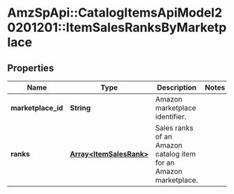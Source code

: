 # AmzSpApi::CatalogItemsApiModel20201201::ItemSalesRanksByMarketplace

## Properties
Name | Type | Description | Notes
------------ | ------------- | ------------- | -------------
**marketplace_id** | **String** | Amazon marketplace identifier. | 
**ranks** | [**Array&lt;ItemSalesRank&gt;**](ItemSalesRank.md) | Sales ranks of an Amazon catalog item for an Amazon marketplace. | 

